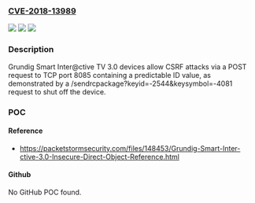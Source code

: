 ### [CVE-2018-13989](https://cve.mitre.org/cgi-bin/cvename.cgi?name=CVE-2018-13989)
![](https://img.shields.io/static/v1?label=Product&message=n%2Fa&color=blue)
![](https://img.shields.io/static/v1?label=Version&message=n%2Fa&color=blue)
![](https://img.shields.io/static/v1?label=Vulnerability&message=n%2Fa&color=brighgreen)

### Description

Grundig Smart Inter@ctive TV 3.0 devices allow CSRF attacks via a POST request to TCP port 8085 containing a predictable ID value, as demonstrated by a /sendrcpackage?keyid=-2544&keysymbol=-4081 request to shut off the device.

### POC

#### Reference
- https://packetstormsecurity.com/files/148453/Grundig-Smart-Inter-ctive-3.0-Insecure-Direct-Object-Reference.html

#### Github
No GitHub POC found.

